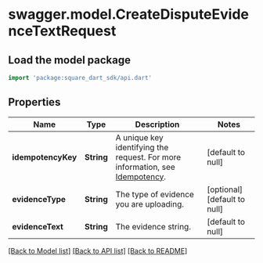 # swagger.model.CreateDisputeEvidenceTextRequest

## Load the model package
```dart
import 'package:square_dart_sdk/api.dart'
```

## Properties
Name | Type | Description | Notes
------------ | ------------- | ------------- | -------------
**idempotencyKey** | **String** | A unique key identifying the request. For more information, see [Idempotency](https://developer.squareup.com/docs/working-with-apis/idempotency). | [default to null]
**evidenceType** | **String** | The type of evidence you are uploading. | [optional] [default to null]
**evidenceText** | **String** | The evidence string. | [default to null]

[[Back to Model list]](../README.md#documentation-for-models) [[Back to API list]](../README.md#documentation-for-api-endpoints) [[Back to README]](../README.md)

